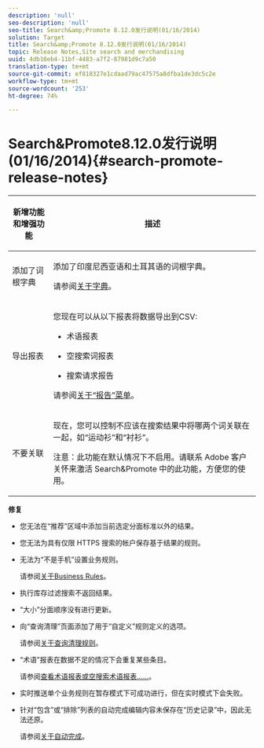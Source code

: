 ```yaml
---
description: 'null'
seo-description: 'null'
seo-title: Search&amp;Promote 8.12.0发行说明(01/16/2014)
solution: Target
title: Search&amp;Promote 8.12.0发行说明(01/16/2014)
topic: Release Notes,Site search and merchandising
uuid: 4db10eb4-11bf-4483-a7f2-87981d9c7a50
translation-type: tm+mt
source-git-commit: ef818327e1cdaad79ac47575a8dfba1de3dc5c2e
workflow-type: tm+mt
source-wordcount: '253'
ht-degree: 74%

---
```



# Search&amp;Promote8.12.0发行说明(01/16/2014){#search-promote-release-notes}

<table> 
 <thead> 
  <tr> 
   <th colname="col1" class="entry"> <p>新增功能和增强功能 </p> </th> 
   <th colname="col2" class="entry"> <p>描述 </p> </th> 
  </tr> 
 </thead>
 <tbody> 
  <tr> 
   <td colname="col1"> <p>添加了词根字典 </p> </td> 
   <td colname="col2"> <p> </p> <p> 添加了印度尼西亚语和土耳其语的词根字典。 </p> <p>请参阅<a href="../c-about-linguistics-menu/c-about-dictionaries.md#concept_B8028B71EC8144669614C64578EDB034" format="dita" scope="local">关于字典</a>。 </p> </td> 
  </tr> 
  <tr> 
   <td colname="col1"> <p>导出报表 </p> </td> 
   <td colname="col2"> <p> 
     <!--3683368-->您现在可以从以下报表将数据导出到CSV: 
     <ul id="ul_93B619DBB3444F64BD6D7F9E969AB1E1"> 
      <li id="li_96DDE1A196834845A0FA319903C5934B"> <p>术语报表 </p> </li> 
      <li id="li_4F1A19DE98C84F8CAD963EEA2B38ED7A"> <p>空搜索词报表 </p> </li> 
      <li id="li_A7716C62C4D44CD69D411C3FEE246D96"> <p>搜索请求报告 </p> </li> 
     </ul> </p> <p>请参阅<a href="../c-about-reports-menu/c-about-reports-menu.md#concept_5F901459C7AB461BAB30B305957EB00C" format="dita" scope="local">关于“报告”菜单</a>。 </p> </td> 
  </tr> 
  <tr> 
   <td colname="col1"> <p>不要关联 </p> </td> 
   <td colname="col2"> <p>现在，您可以控制不应该在搜索结果中将哪两个词关联在一起，如“运动衫”和“衬衫”。 </p> <p> <p>注意：此功能在默认情况下不启用。请联系 Adobe 客户关怀来激活 Search&amp;Promote 中的此功能，方便您的使用。 </p> </p> </td> 
  </tr> 
 </tbody> 
</table>

**修复**

* 您无法在“推荐”区域中添加当前选定分面标准以外的结果。
* 您无法为具有仅限 HTTPS 搜索的帐户保存基于结果的规则。
* 无法为“不是手机”设置业务规则。

   请参阅[关于Business Rules](../c-about-rules-menu/c-about-business-rules.md#concept_2A93D76216754D3D8412CDEA00BD26BD)。

* 执行库存过滤搜索不返回结果。
* “大小”分面顺序没有进行更新。
* 向“查询清理”页面添加了用于“自定义”规则定义的选项。

   请参阅[关于查询清理规则](../c-about-rules-menu/c-about-query-cleaning-rules.md#concept_17F3CDDC3C8A4128AF092A82B777B86C)。

* “术语”报表在数据不足的情况下会重复某些条目。

   请参阅[查看术语报表或空搜索术语报表……](../c-about-reports-menu/c-about-reports-menu.md#task_53B7ED1582DD4B0E8376546A7AFC789A)。

* 实时推送单个业务规则在暂存模式下可成功进行，但在实时模式下会失败。
* 针对“包含”或“排除”列表的自动完成编辑内容未保存在“历史记录”中，因此无法还原。

   请参阅[关于自动完成](../c-about-auto-complete.md#concept_093A9CD754864BA79B456FE4BEB64578)。

